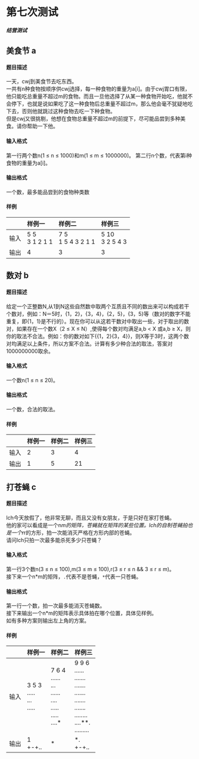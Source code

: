 第七次测试
==========
##### 结营测试
## 美食节 a
#### 题目描述
一天，cwj到美食节去吃东西。  
一共有n种食物按顺序供cwj选择，每一种食物的重量为a\[i\]。由于cwj胃口有限，他只能吃总重量不超过m的食物。而且一旦他选择了从某一种食物开始吃，他就不会停下，也就是说如果吃了这一种食物后总重量不超过m，那么他会毫不犹疑地吃下去，否则他就跳过这种食物去吃一下种食物。  
但是cwj又很挑剔，他想在食物总重量不超过m的前提下，尽可能品尝到多种美食。请你帮助一下他。
#### 输入格式
第一行两个数n(1 ≤ n ≤ 1000)和m(1 ≤ m ≤ 1000000)。
第二行n个数，代表第i种食物的重量为a\[i\]。
#### 输出格式
一个数，最多能品尝到的食物种类数
#### 样例
|      |      样例一      |        样例二        |       样例三      |
|:----:|:-----------------|:---------------------|:------------------|
| 输入 | 5 5<br>3 1 2 1 1 | 7 5<br>1 5 4 3 2 1 1 | 5 10<br>3 2 5 4 3 |
| 输出 | 4                | 3                    | 3                 |
## 数对 b
#### 题目描述
给定一个正整数N,从1到N这些自然数中取两个互质且不同的数出来可以构成若干个数对，例如：N＝5时，{1，2}，{3，4}，{2，5}，{3，5}等（数对的数字不能重复，即{1，1}是不行的）。现在你可以从这若干数对中取出一些，对于取出的数对，如果存在一个数X（2 ≤ X ≤ N）,使得每个数对均满足a,b < X 或a,b ≥ X，则你的取法不合法。例如：你的数对如下{{1，2}{3，4}}，则X等于3时，这两个数对均满足以上条件，所以方案不合法。计算有多少种合法的取法，答案对1000000000取余。
#### 输入格式
一个数n(1 ≤ n ≤ 20)。
#### 输出格式
一个数，合法的取法。
#### 样例
|      | 样例一 | 样例二 | 样例三 |
|:----:|:-------|:-------|:-------|
| 输入 | 2      | 3      | 4      |
| 输出 | 1      | 5      | 21     |
## 打苍蝇 c
#### 题目描述
lch今天放假了，他非常无聊，而且又没有女朋友，于是只好在家打苍蝇。  
他的家可以看成是一个n*m的矩阵，苍蝇就在矩阵的某些位置。lch的自制苍蝇拍也是一个r*r的方形，拍一次能消灭严格在方形内部的苍蝇。  
请问lch只拍一次最多能杀死多少只苍蝇？
#### 输入格式
第一行3个数n(3 ≤ n ≤ 100),m(3 ≤ m ≤ 100),r(3 ≤ r ≤ n && 3  ≤ r ≤ m)。  
接下来一个n*m的矩阵，`.`代表不是苍蝇，`*`代表一只苍蝇。
#### 输出格式
第一行一个数，拍一次最多能消灭苍蝇数。  
接下来输出一个n*m的矩阵表示具体拍在哪个位置，具体见样例。  
如有多种方案则输出左上角的方案。
#### 样例
|      | 样例一 | 样例二 | 样例三 |
|:----:|:-------|:-------|:-------|
| 输入 | 3 5 3<br>.....<br>.*.*.<br>..... | 7 6 4<br>......<br>.*.*.*<br>......<br>.*.*..<br>..*...<br>..*...<br>*....* | 9 9 6<br>***......<br>......*.*<br>.*....*..<br>..*...*..<br>..*.*....<br>..*....*.<br>.....*...<br>.*...***.<br>......... |
| 输出 | 1<br>+-+..<br>|*|*.<br>+-+..     | 2<br>......<br>.*.*.*<br>+--+..<br>|*.|..<br>|.*|..<br>+--+..<br>*....*     | 6<br>***......<br>......*.*<br>.*....*..<br>..*+----+<br>..*|*...|<br>..*|...*|<br>...|.*..|<br>.*.|.***|<br>...+----+     |
